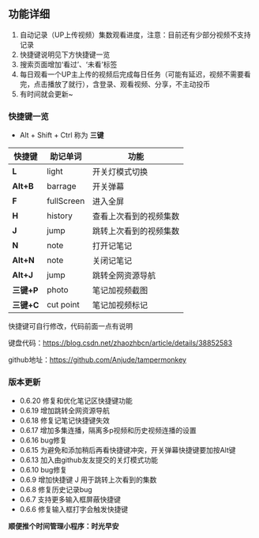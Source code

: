 ## 功能详细

1. 自动记录（UP上传视频）集数观看进度，注意：目前还有少部分视频不支持记录
2. 快捷键说明见下方快捷键一览
3. 搜索页面增加‘看过’、‘未看’标签
4. 每日观看一个UP主上传的视频后完成每日任务（可能有延迟，视频不需要看完，点击播放了就行），含登录、观看视频、分享，不主动投币
5. 有时间就会更新~

### 快捷键一览

- Alt + Shift + Ctrl 称为 **三键**

| **快捷键** | **助记单词** | **功能**               |
| ---------- | ------------ | ---------------------- |
| **L**      | light        | 开关灯模式切换         |
| **Alt+B**  | barrage      | 开关弹幕               |
| **F**      | fullScreen   | 进入全屏               |
| **H**      | history      | 查看上次看到的视频集数 |
| **J**      | jump         | 跳转上次看到的视频集数 |
| **N**      | note         | 打开记笔记             |
| **Alt+N**  | note         | 关闭记笔记             |
| **Alt+J**  | jump         | 跳转全网资源导航       |
| **三键+P**  | photo         |笔记加视频截图       |
| **三键+C**  | cut point         | 笔记加视频标记       |

快捷键可自行修改，代码前面一点有说明

键盘代码：https://blog.csdn.net/zhaozhbcn/article/details/38852583

github地址：https://github.com/Anjude/tampermonkey

### 版本更新

- 0.6.20 修复和优化笔记区快捷键功能
- 0.6.19 增加跳转全网资源导航
- 0.6.18 修复记笔记快捷键失效
- 0.6.17 增加多集连播，隔离多p视频和历史视频连播的设置
- 0.6.16 bug修复
- 0.6.15 为避免和添加稍后再看快捷键冲突，开关弹幕快捷键要加按Alt键
- 0.6.13 加入由github友友提交的关灯模式功能
- 0.6.10 bug修复
- 0.6.9 增加快捷键 J 用于跳转上次看到的集数
- 0.6.8 修复历史记录bug
- 0.6.7 支持更多输入框屏蔽快捷键
- 0.6.6 修复输入框打字会触发快捷键

**顺便推个时间管理小程序：时光早安**

